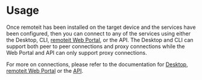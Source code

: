 # Usage

Once remoteit has been installed on the target device and the services have been configured, then you can connect to any of the services using either the Desktop, CLI, [remoteit Web Portal](https://app.remote.it), or the API. The Desktop and CLI can support both peer to peer connections and proxy connections while the Web Portal and API can only support proxy connections.

For more on connections, please refer to the documentation for [Desktop](https://support.remote.it/hc/en-us/articles/360048935411-Connections), [remoteit Web Portal](https://support.remote.it/hc/en-us/articles/360048707812-The-Devices-Page) or the [API](../api-reference/usage/usage-examples.md). 





